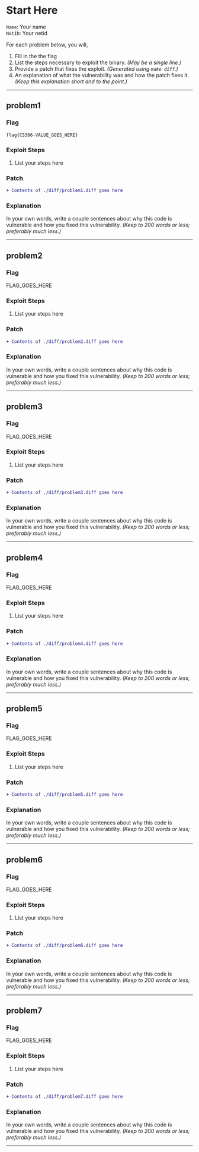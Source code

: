 # Start Here

`Name`: Your name  
`NetID`: Your netid

For each problem below, you will,

1. Fill in the the flag
2. List the steps necessary to exploit the binary. *(May be a single line.)*
3. Provide a patch that fixes the exploit. *(Generated using `make diff`.)*
4. An explanation of what the vulnerability was and how the patch fixes it. *(Keep this explanation short and to the point.)*

---

## problem1

### Flag
`flag{CS366-VALUE_GOES_HERE}`

### Exploit Steps
1. List your steps here

### Patch
```diff
+ Contents of ./diff/problem1.diff goes here
```

### Explanation
In your own words, write a couple sentences about why this code is vulnerable and how you fixed this vulnerability. *(Keep to 200 words or less; preferably much less.)*

---

## problem2

### Flag
FLAG_GOES_HERE

### Exploit Steps
1. List your steps here

### Patch
```diff
+ Contents of ./diff/problem2.diff goes here
```

### Explanation
In your own words, write a couple sentences about why this code is vulnerable and how you fixed this vulnerability. *(Keep to 200 words or less; preferably much less.)*

---

## problem3

### Flag
FLAG_GOES_HERE

### Exploit Steps
1. List your steps here

### Patch
```diff
+ Contents of ./diff/problem3.diff goes here
```

### Explanation
In your own words, write a couple sentences about why this code is vulnerable and how you fixed this vulnerability. *(Keep to 200 words or less; preferably much less.)*

---

## problem4

### Flag
FLAG_GOES_HERE

### Exploit Steps
1. List your steps here

### Patch
```diff
+ Contents of ./diff/problem4.diff goes here
```

### Explanation
In your own words, write a couple sentences about why this code is vulnerable and how you fixed this vulnerability. *(Keep to 200 words or less; preferably much less.)*

---

## problem5

### Flag
FLAG_GOES_HERE

### Exploit Steps
1. List your steps here

### Patch
```diff
+ Contents of ./diff/problem5.diff goes here
```

### Explanation
In your own words, write a couple sentences about why this code is vulnerable and how you fixed this vulnerability. *(Keep to 200 words or less; preferably much less.)*

---

## problem6

### Flag
FLAG_GOES_HERE

### Exploit Steps
1. List your steps here

### Patch
```diff
+ Contents of ./diff/problem6.diff goes here
```

### Explanation
In your own words, write a couple sentences about why this code is vulnerable and how you fixed this vulnerability. *(Keep to 200 words or less; preferably much less.)*

---

## problem7

### Flag
FLAG_GOES_HERE

### Exploit Steps
1. List your steps here

### Patch
```diff
+ Contents of ./diff/problem7.diff goes here
```

### Explanation
In your own words, write a couple sentences about why this code is vulnerable and how you fixed this vulnerability. *(Keep to 200 words or less; preferably much less.)*

---
